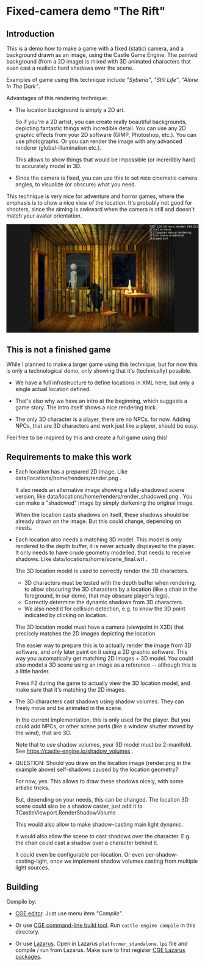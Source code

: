 # Fixed-camera demo "The Rift"

## Introduction

This is a demo how to make a game with a fixed (static) camera, and a background drawn as an image, using the Castle Game Engine. The painted background (from a 2D image) is mixed with 3D animated characters that even cast a realistic hard shadows over the scene.

Examples of game using this technique include _"Syberia"_, _"Still Life"_, _"Alone In The Dark"_.

Advantages of this rendering technique:

- The location background is simply a 2D art.

    So if you're a 2D artist, you can create really beautiful backgrounds, depicting fantastic things with incredible detail. You can use any 2D graphic effects from your 2D software (GIMP, Photoshop, etc.). You can use photographs. Or you can render the image with any advanced renderer (global-illumination etc.).

    This allows to show things that would be impossible (or incredibly hard) to accurately model in 3D.

- Since the camera is fixed, you can use this to set nice cinematic camera angles, to visualize (or obscure) what you need.

This technique is very nice for adventure and horror games, where the emphasis is to show a nice view of the location. It's probably not good for shooters, since the aiming is awkward when the camera is still and doesn't match your avatar orientation.

![Screenshot](screenshot.png)

## This is not a finished game

While I planned to make a larger game using this technique, but for now this is only a technological demo, only showing that it's (technically) possible.

- We have a full infrastructure to define locations in XML here, but only a single actual location defined.

- That's also why we have an intro at the beginning, which suggests a game story. The intro itself shows a nice rendering trick.

- The only 3D character is a player, there are no NPCs, for now. Adding NPCs, that are 3D characters and work just like a player, should be easy.

Feel free to be inspired by this and create a full game using this!

## Requirements to make this work

- Each location has a prepared 2D image. Like data/locations/home/renders/render.png .

    It also needs an alternative image showing a fully-shadowed scene version, like data/locations/home/renders/render_shadowed.png . You can make a "shadowed" image by simply darkening the original image.

    When the location casts shadows on itself, these shadows should be already drawn on the image. But this could change, depending on needs.

- Each location also needs a matching 3D model. This model is only rendered to the depth buffer, it is never actually displayed to the player. It only needs to have crude geometry modelled, that needs to receive shadows. Like data/locations/home/scene_final.wrl .

    The 3D location model is used to correctly render the 3D characters.

    - 3D characters must be tested with the depth buffer when rendering, to allow obscuring the 3D characters by a location (like a chair in the foreground, in our demo, that may obscure player's legs).
    - Correctly determine the dynamic shadows from 3D characters.
    - We also need it for collision detection, e.g. to know the 3D point indicated by clicking on location.

    The 3D location model must have a camera (viewpoint in X3D) that precisely matches the 2D images depicting the location.

    The easier way to prepare this is to actually render the image from 3D software, and only later paint on it using a 2D graphic software. This way you automatically get matching 2D images + 3D model. You could also model a 3D scene using an image as a reference -- although this is a little harder.

    Press F2 during the game to actually view the 3D location model, and make sure that it's matching the 2D images.

- The 3D characters cast shadows using shadow volumes. They can freely move and be animated in the scene.

    In the current implementation, this is only used for the player. But you could add NPCs, or other scene parts (like a window shutter moved by the wind), that are 3D.

    Note that to use shadow volumes, your 3D model must be 2-manifold. See https://castle-engine.io/shadow_volumes .

- QUESTION: Should you draw on the location image (render.png in the example above) self-shadows caused by the location geometry?

    For now, yes. This allows to draw these shadows nicely, with some artistic tricks.

    But, depending on your needs, this can be changed. The location 3D scene could also be a shadow caster, just add it to TCastleViewport.RenderShadowVolume .

    This would also allow to make shadow-casting main light dynamic.

    It would also allow the scene to cast shadows over the character. E.g. the chair could cast a shadow over a character behind it.

    It could even be configurable per-location. Or even per-shadow-casting-light, once we implement shadow volumes casting from multiple light sources.

## Building

Compile by:

- [CGE editor](https://castle-engine.io/manual_editor.php). Just use menu item _"Compile"_.

- Or use [CGE command-line build tool](https://castle-engine.io/build_tool). Run `castle-engine compile` in this directory.

- Or use [Lazarus](https://www.lazarus-ide.org/). Open in Lazarus `platformer_standalone.lpi` file and compile / run from Lazarus. Make sure to first register [CGE Lazarus packages](https://castle-engine.io/lazarus).
